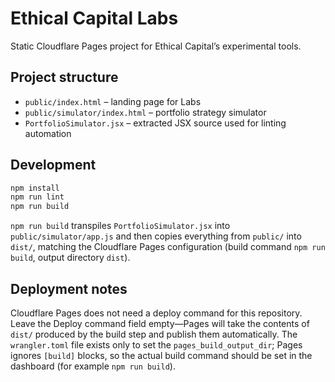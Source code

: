 # Ethical Capital Labs

Static Cloudflare Pages project for Ethical Capital’s experimental tools.

## Project structure

- `public/index.html` – landing page for Labs
- `public/simulator/index.html` – portfolio strategy simulator
- `PortfolioSimulator.jsx` – extracted JSX source used for linting
automation

## Development

```bash
npm install
npm run lint
npm run build
```

`npm run build` transpiles `PortfolioSimulator.jsx` into `public/simulator/app.js`
and then copies everything from `public/` into `dist/`, matching the Cloudflare
Pages configuration (build command `npm run build`, output directory `dist`).

## Deployment notes

Cloudflare Pages does not need a deploy command for this repository. Leave the
Deploy command field empty—Pages will take the contents of `dist/` produced by
the build step and publish them automatically. The `wrangler.toml` file exists
only to set the `pages_build_output_dir`; Pages ignores `[build]` blocks, so the
actual build command should be set in the dashboard (for example `npm run
build`).
